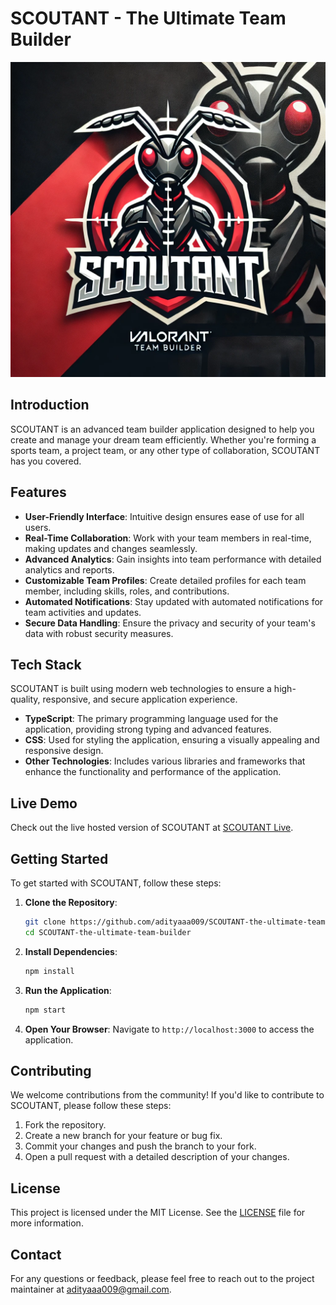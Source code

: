# SCOUTANT - The Ultimate Team Builder

![SCOUTANT Logo](scoutant_logo.webp)

## Introduction

SCOUTANT is an advanced team builder application designed to help you create and manage your dream team efficiently. Whether you're forming a sports team, a project team, or any other type of collaboration, SCOUTANT has you covered.

## Features

- **User-Friendly Interface**: Intuitive design ensures ease of use for all users.
- **Real-Time Collaboration**: Work with your team members in real-time, making updates and changes seamlessly.
- **Advanced Analytics**: Gain insights into team performance with detailed analytics and reports.
- **Customizable Team Profiles**: Create detailed profiles for each team member, including skills, roles, and contributions.
- **Automated Notifications**: Stay updated with automated notifications for team activities and updates.
- **Secure Data Handling**: Ensure the privacy and security of your team's data with robust security measures.

## Tech Stack

SCOUTANT is built using modern web technologies to ensure a high-quality, responsive, and secure application experience.

- **TypeScript**: The primary programming language used for the application, providing strong typing and advanced features.
- **CSS**: Used for styling the application, ensuring a visually appealing and responsive design.
- **Other Technologies**: Includes various libraries and frameworks that enhance the functionality and performance of the application.

## Live Demo

Check out the live hosted version of SCOUTANT at [SCOUTANT Live](https://scoutant.netlify.app/).

## Getting Started

To get started with SCOUTANT, follow these steps:

1. **Clone the Repository**:
    ```bash
    git clone https://github.com/adityaaa009/SCOUTANT-the-ultimate-team-builder.git
    cd SCOUTANT-the-ultimate-team-builder
    ```

2. **Install Dependencies**:
    ```bash
    npm install
    ```

3. **Run the Application**:
    ```bash
    npm start
    ```

4. **Open Your Browser**:
    Navigate to `http://localhost:3000` to access the application.

## Contributing

We welcome contributions from the community! If you'd like to contribute to SCOUTANT, please follow these steps:

1. Fork the repository.
2. Create a new branch for your feature or bug fix.
3. Commit your changes and push the branch to your fork.
4. Open a pull request with a detailed description of your changes.

## License

This project is licensed under the MIT License. See the [LICENSE](LICENSE) file for more information.

## Contact

For any questions or feedback, please feel free to reach out to the project maintainer at [adityaaa009@gmail.com](mailto:adityaaa009@gmail.com).
